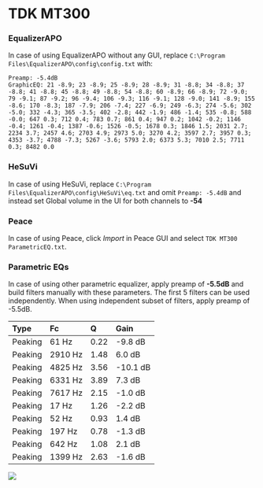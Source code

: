 # TDK MT300

### EqualizerAPO
In case of using EqualizerAPO without any GUI, replace `C:\Program Files\EqualizerAPO\config\config.txt`
with:
```
Preamp: -5.4dB
GraphicEQ: 21 -8.9; 23 -8.9; 25 -8.9; 28 -8.9; 31 -8.8; 34 -8.8; 37 -8.8; 41 -8.8; 45 -8.8; 49 -8.8; 54 -8.8; 60 -8.9; 66 -8.9; 72 -9.0; 79 -9.1; 87 -9.2; 96 -9.4; 106 -9.3; 116 -9.1; 128 -9.0; 141 -8.9; 155 -8.6; 170 -8.3; 187 -7.9; 206 -7.4; 227 -6.9; 249 -6.3; 274 -5.6; 302 -5.0; 332 -4.3; 365 -3.5; 402 -2.8; 442 -1.9; 486 -1.4; 535 -0.8; 588 -0.0; 647 0.3; 712 0.4; 783 0.7; 861 0.4; 947 0.2; 1042 -0.2; 1146 -0.4; 1261 -0.4; 1387 -0.6; 1526 -0.5; 1678 0.3; 1846 1.5; 2031 2.7; 2234 3.7; 2457 4.6; 2703 4.9; 2973 5.0; 3270 4.2; 3597 2.7; 3957 0.3; 4353 -3.7; 4788 -7.3; 5267 -3.6; 5793 2.0; 6373 5.3; 7010 2.5; 7711 0.3; 8482 0.0
```

### HeSuVi
In case of using HeSuVi, replace `C:\Program Files\EqualizerAPO\config\HeSuVi\eq.txt` and omit `Preamp:
-5.4dB` and instead set Global volume in the UI for both channels to **-54**

### Peace
In case of using Peace, click *Import* in Peace GUI and select `TDK MT300 ParametricEQ.txt`.

### Parametric EQs
In case of using other parametric equalizer, apply preamp of **-5.5dB** and build filters manually
with these parameters. The first 5 filters can be used independently.
When using independent subset of filters, apply preamp of -5.5dB.

| Type    | Fc      |    Q | Gain     |
|:--------|:--------|:-----|:---------|
| Peaking | 61 Hz   | 0.22 | -9.8 dB  |
| Peaking | 2910 Hz | 1.48 | 6.0 dB   |
| Peaking | 4825 Hz | 3.56 | -10.1 dB |
| Peaking | 6331 Hz | 3.89 | 7.3 dB   |
| Peaking | 7617 Hz | 2.15 | -1.0 dB  |
| Peaking | 17 Hz   | 1.26 | -2.2 dB  |
| Peaking | 52 Hz   | 0.93 | 1.4 dB   |
| Peaking | 197 Hz  | 0.78 | -1.3 dB  |
| Peaking | 642 Hz  | 1.08 | 2.1 dB   |
| Peaking | 1399 Hz | 2.63 | -1.6 dB  |

![](https://raw.githubusercontent.com/jaakkopasanen/AutoEq/master/results/innerfidelity/sbaf-serious/TDK%20MT300/TDK%20MT300.png)